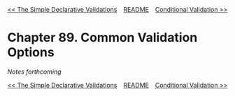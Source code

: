 <div>
<div style='float: left'><a href='ch88-the-simple-declarative-validations.md'>&lt;&lt; The Simple Declarative Validations</a></div>
<div style='float: right'><a href='ch90-conditional-validation.md'>Conditional Validation &gt;&gt;</a></div>
<div style='float: inline-auto;text-align:center'><a href='README.md'>README</a></div>
<div style="clear: both"></div>
</div>

# Chapter 89. Common Validation Options

*Notes forthcoming*

<div>
<div style='float: left'><a href='ch88-the-simple-declarative-validations.md'>&lt;&lt; The Simple Declarative Validations</a></div>
<div style='float: right'><a href='ch90-conditional-validation.md'>Conditional Validation &gt;&gt;</a></div>
<div style='float: inline-auto;text-align:center'><a href='README.md'>README</a></div>
<div style="clear: both"></div>
</div>